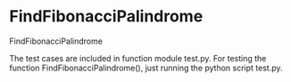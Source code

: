 # FindFibonacciPalindrome
FindFibonacciPalindrome

The test cases are included in function module test.py.
For testing the function FindFibonacciPalindrome(), just running the python script test.py.